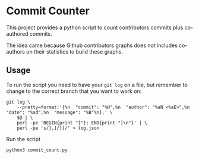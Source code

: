 # Commit Counter

This project provides a python script to count contributors commits plus co-authored commits.

The idea came because Github contributors graphs does not includes co-authors on their statistics to build these graphs.

## Usage

To run the script you need to have your `git log` on a file, but remember to change to the correct branch that you want to work on:

```
git log \
    --pretty=format:'{%n  "commit": "%H",%n  "author": "%aN <%aE>",%n  "date": "%ad",%n  "message": "%B"%n},' \
    $@ | \
    perl -pe 'BEGIN{print "["}; END{print "]\n"}' | \
    perl -pe 's/},]/}]/' > log.json
```
Run the script
```
python3 commit_count.py
```

